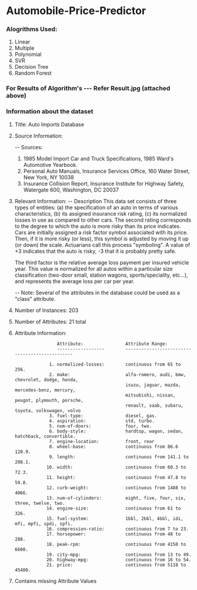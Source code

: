# Automobile-Price-Predictor

### Alogrithms Used:
1. Linear 
2. Multiple
3. Polynomial
4. SVR
5. Decision Tree  
6. Random Forest
 
### For Results of Algorithm's --- Refer Result.jpg (attached above) 
 
### Information about the dataset ####

1. Title: Auto Imports Database

2. Source Information:

   -- Sources:
     1) 1985 Model Import Car and Truck Specifications, 1985 Ward's
        Automotive Yearbook.
     2) Personal Auto Manuals, Insurance Services Office, 160 Water
        Street, New York, NY 10038 
     3) Insurance Collision Report, Insurance Institute for Highway
        Safety, Watergate 600, Washington, DC 20037


3. Relevant Information:
   -- Description
      This data set consists of three types of entities: (a) the
      specification of an auto in terms of various characteristics, (b)
      its assigned insurance risk rating, (c) its normalized losses in use
      as compared to other cars.  The second rating corresponds to the
      degree to which the auto is more risky than its price indicates.
      Cars are initially assigned a risk factor symbol associated with its
      price.   Then, if it is more risky (or less), this symbol is
      adjusted by moving it up (or down) the scale.  Actuarians call this
      process "symboling".  A value of +3 indicates that the auto is
      risky, -3 that it is probably pretty safe.

      The third factor is the relative average loss payment per insured
      vehicle year.  This value is normalized for all autos within a
      particular size classification (two-door small, station wagons,
      sports/speciality, etc...), and represents the average loss per car
      per year.

   -- Note: Several of the attributes in the database could be used as a
            "class" attribute.

4. Number of Instances: 203

5. Number of Attributes: 21 total

6. Attribute Information:

                       Attribute:                Attribute Range:
                       ------------------        -----------------------------------------------

                    1. normalized-losses:        continuous from 65 to 256.
                    2. make:                     alfa-romero, audi, bmw, chevrolet, dodge, honda,
                                                 isuzu, jaguar, mazda, mercedes-benz, mercury,
                                                 mitsubishi, nissan, peugot, plymouth, porsche,
                                                 renault, saab, subaru, toyota, volkswagen, volvo
                    3. fuel-type:                diesel, gas.
                    4. aspiration:               std, turbo.
                    5. num-of-doors:             four, two.
                    6. body-style:               hardtop, wagon, sedan, hatchback, convertible.
                    7. engine-location:          front, rear
                    8. wheel-base:               continuous from 86.6 120.9.
                    9. length:                   continuous from 141.1 to 208.1.
                   10. width:                    continuous from 60.3 to 72.3.
                   11. height:                   continuous from 47.8 to 59.8.
                   12. curb-weight:              continuous from 1488 to 4066.
                   13. num-of-cylinders:         eight, five, four, six, three, twelve, two.
                   14. engine-size:              continuous from 61 to 326.
                   15. fuel-system:              1bbl, 2bbl, 4bbl, idi, mfi, mpfi, spdi, spfi.
                   16. compression-ratio:        continuous from 7 to 23.
                   17. horsepower:               continuous from 48 to 288.
                   18. peak-rpm:                 continuous from 4150 to 6600.
                   19. city-mpg:                 continuous from 13 to 49.
                   20. highway-mpg:              continuous from 16 to 54.
                   21. price:                    continuous from 5118 to 45400.

8. Contains missing Attribute Values
 

